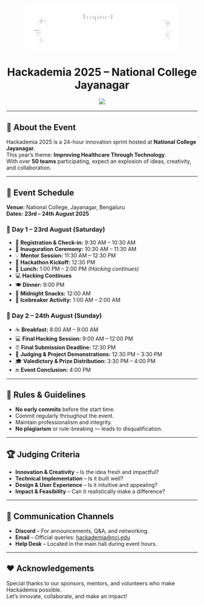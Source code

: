 <p align="center">
  <img src="https://github.com/NCJ-Hackademia/Assets/blob/main/Hackademia-Logo%20(1).png?raw=true" alt="Hackademia Logo" width="400"/>
</p>

<h1 align="center">Hackademia 2025 – National College Jayanagar</h1>

<!-- Countdown Badge Section -->
<p align="center">
  <img src="https://img.shields.io/badge/Countdown-30%20Days%20to%20Go-ff69b4?style=for-the-badge">
</p>
<!-- End Countdown Badge Section -->

---

## 🚀 About the Event

Hackademia 2025 is a 24-hour innovation sprint hosted at **National College Jayanagar**.  
This year’s theme: **Improving Healthcare Through Technology**.  
With over **50 teams** participating, expect an explosion of ideas, creativity, and collaboration.

---

## 📅 Event Schedule

**Venue:** National College, Jayanagar, Bengaluru  
**Dates:** **23rd – 24th August 2025**

### 📌 Day 1 – 23rd August (Saturday)
- 📝 **Registration & Check-in:** 9:30 AM – 10:30 AM  
- 🎤 **Inauguration Ceremony:** 10:30 AM – 11:30 AM  
- 💡 **Mentor Session:** 11:30 AM – 12:30 PM  
- 🚀 **Hackathon Kickoff:** 12:30 PM  
- 🍴 **Lunch:** 1:00 PM – 2:00 PM *(Hacking continues)*  
- 💻 **Hacking Continues**  
- 🍽️ **Dinner:** 9:00 PM  
- 🌙 **Midnight Snacks:** 12:00 AM  
- 🎲 **Icebreaker Activity:** 1:00 AM – 2:00 AM  

### 📌 Day 2 – 24th August (Sunday)
- ☕ **Breakfast:** 8:00 AM – 9:00 AM  
- 💻 **Final Hacking Session:** 9:00 AM – 12:00 PM  
- ⏰ **Final Submission Deadline:** 12:30 PM  
- 🏅 **Judging & Project Demonstrations:** 12:30 PM – 3:30 PM  
- 🎓 **Valedictory & Prize Distribution:** 3:30 PM – 4:00 PM  
- 🔚 **Event Conclusion:** 4:00 PM  

---

## 📜 Rules & Guidelines

- **No early commits** before the start time.  
- Commit regularly throughout the event.  
- Maintain professionalism and integrity.  
- **No plagiarism** or rule-breaking — leads to disqualification.  

---

## 🏆 Judging Criteria

- **Innovation & Creativity** – Is the idea fresh and impactful?  
- **Technical Implementation** – Is it built well?  
- **Design & User Experience** – Is it intuitive and appealing?  
- **Impact & Feasibility** – Can it realistically make a difference?  

---

## 📢 Communication Channels

- **Discord** – For announcements, Q&A, and networking.  
- **Email** – Official queries: hackademia@ncj.edu  
- **Help Desk** – Located in the main hall during event hours.  

---

## ❤️ Acknowledgements

Special thanks to our sponsors, mentors, and volunteers who make Hackademia possible.  
Let’s innovate, collaborate, and make an impact!
